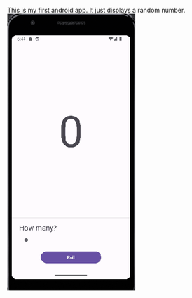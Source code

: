 This is my first android app. It just displays a random number.
![alt text](https://github.com/jeaviles/android-randomizer/blob/master/Randomizer.gif)

